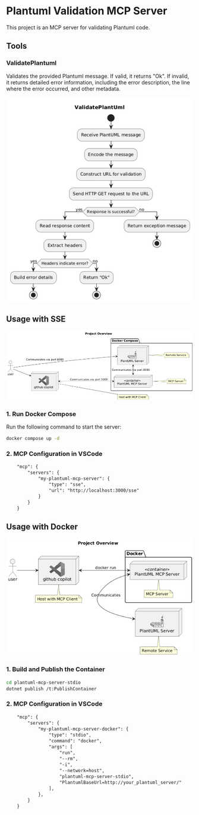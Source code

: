 # Plantuml Validation MCP Server

This project is an MCP server for validating Plantuml code.

## Tools
### ValidatePlantuml
Validates the provided Plantuml message. If valid, it returns "Ok". If invalid, it returns detailed error information, including the error description, the line where the error occurred, and other metadata.

![validatePlantuml](./docs/ValidatePlantUml.png)

## Usage with SSE

![overview-sse](./docs/overview-sse.png)

### 1. Run Docker Compose
Run the following command to start the server:

```bash
docker compose up -d
```

### 2. MCP Configuration in VSCode

```json: settings.json
    "mcp": {
        "servers": {
            "my-plantuml-mcp-server": {
                "type": "sse",
                "url": "http://localhost:3000/sse"
            }
        }
    }
```

## Usage with Docker

![overview-docker](./docs/overview-docker.png)

### 1. Build and Publish the Container
```bash
cd plantuml-mcp-server-stdio
dotnet publish /t:PublishContainer
```

### 2. MCP Configuration in VSCode

```json: settings.json
    "mcp": {
        "servers": {
            "my-plantuml-mcp-server-docker": {
                "type": "stdio",
                "command": "docker",
                "args": [
                    "run",
                    "--rm",
                    "-i",
                    "--network=host",
                    "plantuml-mcp-server-stdio",
                    "PlantumlBaseUrl=http://your_plantuml_server/"
                ],
            },
        }
    }
```
